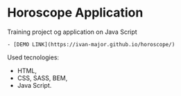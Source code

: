 # Horoscope Application
Training project og application on Java Script

    - [DEMO LINK](https://ivan-major.github.io/horoscope/)

Used tecnologies:
- HTML,
- CSS, SASS, BEM,
- Java Script.

